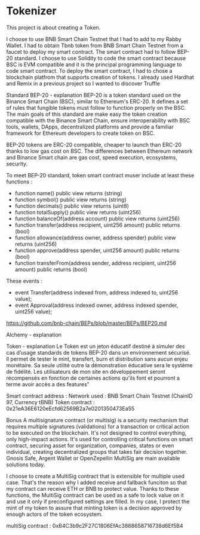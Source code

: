 # Tokenizer

This project is about creating a Token.

I choose to use BNB Smart Chain Testnet that I had to add to my Rabby Wallet. 
I had to obtain Tbnb token from BNB Smart Chain Testnet from a faucet to deploy my smart contract.
The smart contract had to follow BEP-20 standard.
I choose to use Solidity to code the smart contract because BSC is EVM compatible and it is the principal programming language to code smart contract.
To deploy the smart contract, I had to chose a blockchain platfrom that supports creation of tokens. I already used Hardhat and Remix in a previous project so I wanted to discover Truffle 

Standard BEP-20 - explanation 
BEP-20 is a token standard used on the Binance Smart Chain (BSC), similar to Ethereum's ERC-20. It defines a set of rules that fungible tokens must follow to function properly on the BSC.
The main goals of this standard are make easy the token creation compatible with the Binance Smart Chain, ensure interoperability with BSC tools, wallets, DApps, decentralized platforms and provide a familiar framework for Ethereum developers to create token on BSC.

BEP-20 tokens are ERC-20 compatible, cheaper to launch than ERC-20 thanks to low gas cost on BSC.
The differences between Ethereum network and Binance Smart chain are gas cost, speed execution, ecosystems, security.

To meet BEP-20 standard, token smart contract muser include at least these functions :
- function name() public view returns (string)
- function symbol() public view returns (string)
- function decimals() public view returns (uint8)
- function totalSupply() public view returns (uint256)
- function balanceOf(address account) public view returns (uint256)
- function transfer(address recipient, uint256 amount) public returns (bool)
- function allowance(address owner, address spender) public view returns (uint256)
- function approve(address spender, uint256 amount) public returns (bool)
- function transferFrom(address sender, address recipient, uint256 amount) public returns (bool)

These events :
- event Transfer(address indexed from, address indexed to, uint256 value);
- event Approval(address indexed owner, address indexed spender, uint256 value);

https://github.com/bnb-chain/BEPs/blob/master/BEPs/BEP20.md




Alchemy - explanation


Token - explanation
Le Token est un jeton éducatif destiné à simuler des cas d’usage standards de tokens BEP-20 dans un environnement sécurisé. Il permet de tester le mint, transfert, burn et distribution sans aucun enjeu monétaire. Sa seule utilité outre la démonstration éducative sera le système de fidélité. 
Les utilisateurs de mon site en développement seront récompensés en fonction de certaines actions qu'ils font et pourront a terme avoir accès a des features”

Smart contract address : 
Network used : BNB Smart Chain Testnet (ChainID 97, Currency tBNB)
Token contract : 0x21eA36E6120eEcfd62569B2a7e0201350473Ea55


Bonus
A multisignature contract (or multisig) is a security mechanism that requires multiple signatures (validations) for a transaction or critical action to be executed on the blockchain.
It's not designed to control everything, only high-impact actions. It's used for controlling critical functions on smart contract, securing asset for organization, companies, states or even individual, creating decentralized groups that takes fair decision together.
Gnosis Safe, Argent Wallet or OpenZepellin MultiSig are main available solutions today.

I choose to create a MultiSig contract that is extensible for multiple used case. That's the reason why I added receive and fallback funciton so that my contract can receive ETH or BNB to protect value. Thanks to these functions, the MultiSig contract can be used as a safe to lock value on it and use it only if preconfigured settings are filled.
In my case, I protect the mint of my token to assure that minting token is a decision approved by enough actors of the token ecosystem.

multiSig contract : 0xB4C3b9c2F27C1806EfAc3888658716738d6Ef5B4

